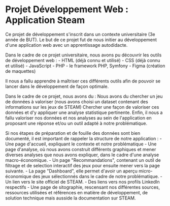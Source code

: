 # Projet Développement Web : Application Steam

Ce projet de développement s'inscrit dans un contexte universitaire (3e année de BUT).
Le but de ce projet fut de nous initier au développement d'une application web avec un apprentissage autodidacte.

Dans le cadre de ce projet universitaire, nous avons pu découvrir les outils de développement web :
	- HTML (déjà connu et utilisé)
	- CSS (déjà connu et utilisé)
	- JavaScript
	- PHP
	- le framework PHP, Symfony
	- Figma (création de maquettes)

Il nous a fallu apprendre à maîtriser ces différents outils afin de pouvoir se lancer dans le développement de façon optimale.

Dans le cadre de ce projet, nous avons du :
Nous avons du chercher un jeu de données à valoriser (nous avons choisi un dataset contenant des informations sur les jeux de STEAM)
Chercher une façon de valoriser ces données et d'y appliquer une analyse statistique pertinente.
Enfin, il nous a fallu valoriser nos données et nos analyses au sein de l'application en proposant une réponse et/ou un outil adapté à notre problématique.

Si nos étapes de préparation et de fouille des données sont bien documenté, il est important de rappeler la structure de notre application :
	- Une page d'accueil, expliquant le contexte et notre problématique
	- Une page d'analyse, où nous avons construit différents graphiques et mener diverses analyses que nous avons expliquer, dans le cadre d'une analyse macro-économique.
	- Un page "Recommandations", contenant un outil de filtrage et de selection interactif des jeux pour ensuite mener vers la page suivante.
	- La page "Dashboard", elle permet d'avoir un aperçu micro-économique des jeux sélectionnés dans le cadre de notre problématique.
	- Un lien vers le site officiel de STEAM.
	- Des liens vers nos profils LinkedIn respectifs
	- Une page de sitographie, rescensant nos différentes sources, ressources utilisées et références en matière de développement, de solution technique mais ausside la documentation sur STEAM.
	
